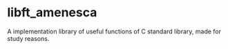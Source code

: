 # libft_amenesca

A implementation library of useful functions of C standard library, made for study reasons.
